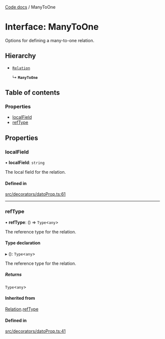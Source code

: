 [Code docs](../codeDocs.md) / ManyToOne

# Interface: ManyToOne

Options for defining a many-to-one relation.

## Hierarchy

- [`Relation`](Relation.md)

  ↳ **`ManyToOne`**

## Table of contents

### Properties

- [localField](ManyToOne.md#localfield)
- [refType](ManyToOne.md#reftype)

## Properties

### localField

• **localField**: `string`

The local field for the relation.

#### Defined in

[src/decorators/datoProp.ts:61](https://github.com/choresh/nestjs-query-simple/blob/3e0ba8f/packages/nestjs-query-simple/src/decorators/datoProp.ts#L61)

___

### refType

• **refType**: () => `Type`\<`any`\>

The reference type for the relation.

#### Type declaration

▸ (): `Type`\<`any`\>

The reference type for the relation.

##### Returns

`Type`\<`any`\>

#### Inherited from

[Relation](Relation.md).[refType](Relation.md#reftype)

#### Defined in

[src/decorators/datoProp.ts:41](https://github.com/choresh/nestjs-query-simple/blob/3e0ba8f/packages/nestjs-query-simple/src/decorators/datoProp.ts#L41)
